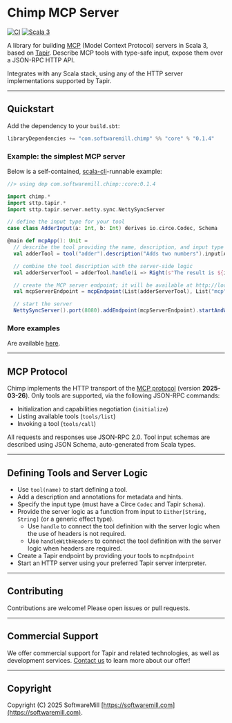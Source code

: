 # Chimp MCP Server

[![CI](https://github.com/softwaremill/chimp/actions/workflows/ci.yml/badge.svg)](https://github.com/softwaremill/chimp/actions/workflows/ci.yml)
[![Scala 3](https://img.shields.io/badge/scala-3.3.6-blue.svg)](https://www.scala-lang.org/)

A library for building [MCP](#mcp-protocol) (Model Context Protocol) servers in Scala 3, based on [Tapir](https://tapir.softwaremill.com/). Describe MCP tools with type-safe input, expose them over a JSON-RPC HTTP API. 

Integrates with any Scala stack, using any of the HTTP server implementations supported by Tapir.

---

## Quickstart

Add the dependency to your `build.sbt`:

```scala
libraryDependencies += "com.softwaremill.chimp" %% "core" % "0.1.4"
```

### Example: the simplest MCP server

Below is a self-contained, [scala-cli](https://scala-cli.virtuslab.org)-runnable example:

```scala
//> using dep com.softwaremill.chimp::core:0.1.4

import chimp.*
import sttp.tapir.*
import sttp.tapir.server.netty.sync.NettySyncServer

// define the input type for your tool
case class AdderInput(a: Int, b: Int) derives io.circe.Codec, Schema

@main def mcpApp(): Unit =
  // describe the tool providing the name, description, and input type
  val adderTool = tool("adder").description("Adds two numbers").input[AdderInput]

  // combine the tool description with the server-side logic
  val adderServerTool = adderTool.handle(i => Right(s"The result is ${i.a + i.b}"))

  // create the MCP server endpoint; it will be available at http://localhost:8080/mcp  
  val mcpServerEndpoint = mcpEndpoint(List(adderServerTool), List("mcp"))

  // start the server
  NettySyncServer().port(8080).addEndpoint(mcpServerEndpoint).startAndWait()
```

### More examples

Are available [here](https://github.com/softwaremill/chimp/tree/master/examples/src/main/scala/chimp).

---

## MCP Protocol

Chimp implements the HTTP transport of the [MCP protocol](https://modelcontextprotocol.io/specification/2025-03-26) (version **2025-03-26**). Only tools are supported, via the following JSON-RPC commands:

- Initialization and capabilities negotiation (`initialize`)
- Listing available tools (`tools/list`)
- Invoking a tool (`tools/call`)

All requests and responses use JSON-RPC 2.0. Tool input schemas are described using JSON Schema, auto-generated from Scala types.

---

## Defining Tools and Server Logic

- Use `tool(name)` to start defining a tool.
- Add a description and annotations for metadata and hints.
- Specify the input type (must have a Circe `Codec` and Tapir `Schema`).
- Provide the server logic as a function from input to `Either[String, String]` (or a generic effect type).
  - Use `handle` to connect the tool definition with the server logic when the use of headers is not required.
  - Use `handleWithHeaders` to connect the tool definition with the server logic when headers are required.
- Create a Tapir endpoint by providing your tools to `mcpEndpoint` 
- Start an HTTP server using your preferred Tapir server interpreter.

---

## Contributing

Contributions are welcome! Please open issues or pull requests.

---

## Commercial Support

We offer commercial support for Tapir and related technologies, as well as development services. [Contact us](https://softwaremill.com) to learn more about our offer!

---

## Copyright

Copyright (C) 2025 SoftwareMill [https://softwaremill.com](https://softwaremill.com).